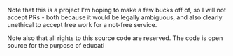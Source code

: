 Note that this is a project I'm hoping to make a few bucks off of, so I will not
accept PRs - both because it would be legally ambiguous, and also clearly
unethical to accept free work for a not-free service.

Note also that all rights to this source code are reserved. The code is open
source for the purpose of educati